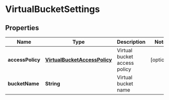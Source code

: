 
# VirtualBucketSettings

## Properties
Name | Type | Description | Notes
------------ | ------------- | ------------- | -------------
**accessPolicy** | [**VirtualBucketAccessPolicy**](VirtualBucketAccessPolicy.md) | Virtual bucket access policy |  [optional]
**bucketName** | **String** | Virtual bucket name | 



